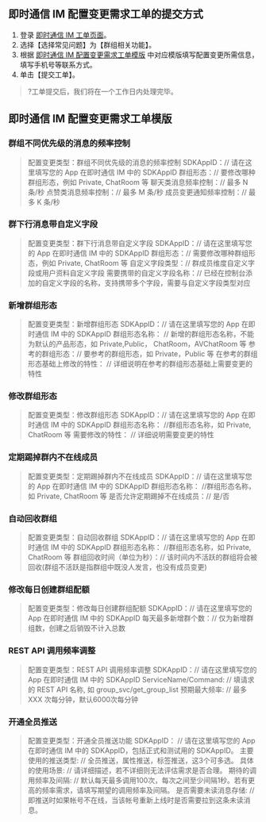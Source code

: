 ## 即时通信 IM 配置变更需求工单的提交方式
1. 登录 [即时通信 IM 工单页面](https://console.cloud.tencent.com/workorder/category?level1_id=29&level2_id=40&source=0&data_title=%E4%BA%91%E9%80%9A%E4%BF%A1%20%20IM&step=1)。
2. 选择【选择常见问题】为【群组相关功能】。
3. 根据 [即时通信 IM 配置变更需求工单模版](#.E5.8D.B3.E6.97.B6.E9.80.9A.E4.BF.A1-im-.E9.85.8D.E7.BD.AE.E5.8F.98.E6.9B.B4.E9.9C.80.E6.B1.82.E5.B7.A5.E5.8D.95.E6.A8.A1.E7.89.88) 中对应模版填写配置变更所需信息，填写手机号等联系方式。
4. 单击【提交工单】。
 >?工单提交后，我们将在一个工作日内处理完毕。

## 即时通信 IM 配置变更需求工单模版

### 群组不同优先级的消息的频率控制
> 配置变更类型：群组不同优先级的消息的频率控制
> SDKAppID：// 请在这里填写您的 App 在即时通信 IM 中的 SDKAppID
> 群组形态：// 要修改哪种群组形态，例如 Private, ChatRoom 等
> 聊天类消息频率控制：// 最多 N 条/秒
> 点赞类消息频率控制：// 最多 M 条/秒
> 成员变更通知频率控制：// 最多 K 条/秒

### 群下行消息带自定义字段
> 配置变更类型：群下行消息带自定义字段
> SDKAppID：// 请在这里填写您的 App 在即时通信 IM 中的 SDKAppID
> 群组形态：// 需要修改哪种群组形态，例如 Private, ChatRoom 等
> 自定义字段类型：// 群成员维度自定义字段或用户资料自定义字段
> 需要携带的自定义字段名称：// 已经在控制台添加的自定义字段的名称，支持携带多个字段，需要与自定义字段类型对应

### 新增群组形态
> 配置变更类型：新增群组形态
> SDKAppID：// 请在这里填写您的 App 在即时通信 IM 中的 SDKAppID
> 群组形态名称： // 新增的群组形态名称，不能为默认的产品形态，如 Private,Public， ChatRoom，AVChatRoom 等
> 参考的群组形态：// 要参考的群组形态，如 Private，Public 等
> 在参考的群组形态基础上修改的特性： // 详细说明在参考的群组形态基础上需要变更的特性


### 修改群组形态
> 配置变更类型：修改群组形态
> SDKAppID：// 请在这里填写您的 App 在即时通信 IM 中的 SDKAppID
> 群组形态名称： //群组形态名称，如 Private, ChatRoom 等
> 需要修改的特性： // 详细说明需要变更的特性


### 定期踢掉群内不在线成员
> 配置变更类型：定期踢掉群内不在线成员
> SDKAppID：// 请在这里填写您的 App 在即时通信 IM 中的 SDKAppID
> 群组形态名称： //群组形态名称，如 Private, ChatRoom 等
> 是否允许定期踢掉不在线成员：// 是/否



### 自动回收群组
> 配置变更类型：自动回收群组
> SDKAppID：// 请在这里填写您的 App 在即时通信 IM 中的 SDKAppID
> 群组形态名称： //群组形态名称，如 Private, ChatRoom 等
> 群组回收时间（单位为秒）：// 该时间内不活跃的群组将会被回收(群组不活跃是指群组中既没人发言，也没有成员变更)

### 修改每日创建群组配额
> 配置变更类型：修改每日创建群组配额
> SDKAppID：// 请在这里填写您的 App 在即时通信 IM 中的 SDKAppID
> 每天最多新增群个数：// 仅为新增群组数，创建之后销毁不计入总数

### REST API 调用频率调整
> 配置变更类型：REST API 调用频率调整
> SDKAppID：// 请在这里填写您的 App 在即时通信 IM 中的 SDKAppID
> ServiceName/Command: // 填请求的 REST API 名称, 如 group_svc/get_group_list
> 预期最大频率: // 最多 XXX 次每分钟，默认6000次每分钟

### 开通全员推送
> 配置变更类型：开通全员推送功能
> SDKAppID：            // 请在这里填写您的 App 在即时通信 IM 中的 SDKAppID，包括正式和测试用的 SDKAppID。
> 主要使用的推送类型:    // 全员推送，属性推送，标签推送，这3个可多选。
> 具体的使用场景:        // 请详细描述，若不详细则无法评估需求是否合理。
> 期待的调用频率及间隔:  // 默认每天最多调用100次，每次之间至少间隔1秒。若有更高的频率需求，请填写期望的调用频率及间隔。
> 是否需要未读消息存储:  // 即推送时如果帐号不在线，当该帐号重新上线时是否需要拉到这条未读消息。
